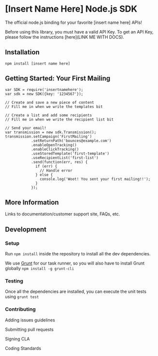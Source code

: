 # [Insert Name Here] Node.js SDK

The official node.js binding for your favorite [insert name here] APIs!

Before using this library, you must have a valid API Key. To get an API Key, please follow the instructions [here](LINK ME WITH DOCS). 

## Installation

```
npm install [insert name here]
```

## Getting Started: Your First Mailing
```
var SDK = require('insertnamehere');
var sdk = new SDK({key: '1234567'});

// Create and save a new piece of content
// Fill me in when we write the templates bit

// Create a list and add some recipients
// Fill me in when we write the recipient list bit

// Send your email!
var transmission = new sdk.Transmission();
transmission.setCampaign('FirstMailing')
            .setReturnPath('bounces@example.com')
            .enableOpenTracking()
            .enableClickTracking()
            .useStoredTemplate('first-template')
            .useRecipientList('first-list')
            .send(function(err, res) {
              if (err) {
                // Handle error
              } else {
                console.log('Woot! You sent your first mailing!!');
              }
            });
```
## More Information
Links to documentation/customer support site, FAQs, etc.

## Development

### Setup

Run `npm install` inside the repository to install all the dev dependencies. 

We use [Grunt](http://gruntjs.com/) for our task runner, so you will also have to install Grunt globally `npm install -g grunt-cli`

### Testing

Once all the dependencies are installed, you can execute the unit tests using `grunt test`

### Contributing

Adding issues guidelines

Submitting pull requests

Signing CLA

Coding Standards
